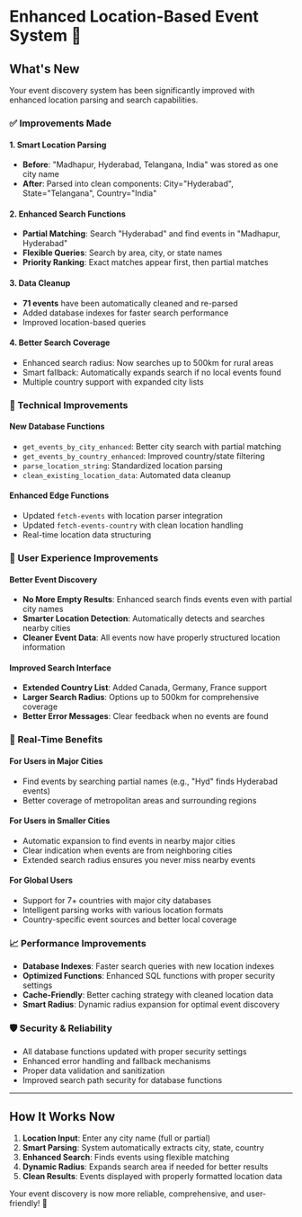 # Enhanced Location-Based Event System 🎯

## What's New

Your event discovery system has been significantly improved with enhanced location parsing and search capabilities.

### ✅ Improvements Made

#### 1. **Smart Location Parsing** 
- **Before**: "Madhapur, Hyderabad, Telangana, India" was stored as one city name
- **After**: Parsed into clean components: City="Hyderabad", State="Telangana", Country="India"

#### 2. **Enhanced Search Functions**
- **Partial Matching**: Search "Hyderabad" and find events in "Madhapur, Hyderabad"
- **Flexible Queries**: Search by area, city, or state names
- **Priority Ranking**: Exact matches appear first, then partial matches

#### 3. **Data Cleanup**
- **71 events** have been automatically cleaned and re-parsed
- Added database indexes for faster search performance
- Improved location-based queries

#### 4. **Better Search Coverage**
- Enhanced search radius: Now searches up to 500km for rural areas
- Smart fallback: Automatically expands search if no local events found
- Multiple country support with expanded city lists

### 🔧 Technical Improvements

#### New Database Functions
- `get_events_by_city_enhanced`: Better city search with partial matching
- `get_events_by_country_enhanced`: Improved country/state filtering
- `parse_location_string`: Standardized location parsing
- `clean_existing_location_data`: Automated data cleanup

#### Enhanced Edge Functions
- Updated `fetch-events` with location parser integration
- Updated `fetch-events-country` with clean location handling
- Real-time location data structuring

### 🎯 User Experience Improvements

#### Better Event Discovery
- **No More Empty Results**: Enhanced search finds events even with partial city names
- **Smarter Location Detection**: Automatically detects and searches nearby cities
- **Cleaner Event Data**: All events now have properly structured location information

#### Improved Search Interface
- **Extended Country List**: Added Canada, Germany, France support
- **Larger Search Radius**: Options up to 500km for comprehensive coverage
- **Better Error Messages**: Clear feedback when no events are found

### 🚀 Real-Time Benefits

#### For Users in Major Cities
- Find events by searching partial names (e.g., "Hyd" finds Hyderabad events)
- Better coverage of metropolitan areas and surrounding regions

#### For Users in Smaller Cities
- Automatic expansion to find events in nearby major cities
- Clear indication when events are from neighboring cities
- Extended search radius ensures you never miss nearby events

#### For Global Users
- Support for 7+ countries with major city databases
- Intelligent parsing works with various location formats
- Country-specific event sources and better local coverage

### 📈 Performance Improvements

- **Database Indexes**: Faster search queries with new location indexes
- **Optimized Functions**: Enhanced SQL functions with proper security settings
- **Cache-Friendly**: Better caching strategy with cleaned location data
- **Smart Radius**: Dynamic radius expansion for optimal event discovery

### 🛡️ Security & Reliability

- All database functions updated with proper security settings
- Enhanced error handling and fallback mechanisms
- Proper data validation and sanitization
- Improved search path security for database functions

---

## How It Works Now

1. **Location Input**: Enter any city name (full or partial)
2. **Smart Parsing**: System automatically extracts city, state, country
3. **Enhanced Search**: Finds events using flexible matching
4. **Dynamic Radius**: Expands search area if needed for better results
5. **Clean Results**: Events displayed with properly formatted location data

Your event discovery is now more reliable, comprehensive, and user-friendly! 🎉